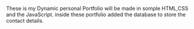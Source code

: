 These is my Dynamic personal Portfolio will be made in somple HTML,CSS and the JavaScript.
inside these portfolio added the database to store the contact details.
